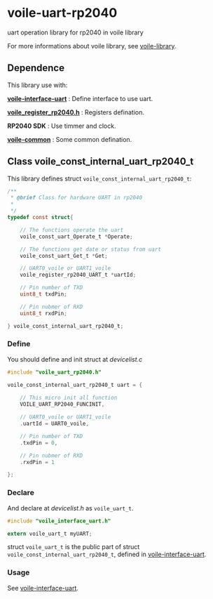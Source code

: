 # voile-uart-rp2040
uart operation library for rp2040 in voile library

For more informations about voile library, see [voile-library](https://github.com/Jimmy39/voile-library).

## Dependence
This library use with:

**[voile-interface-uart](https://github.com/Jimmy39/voile-interface-uart)** : Define interface to use uart.

**[voile_register_rp2040.h](https://github.com/Jimmy39/voile-register/blob/main/library/raspberrypi/voile_register_rp2040.h)** : Registers defination.

**RP2040 SDK** : Use timmer and clock.

**[voile-common](https://github.com/Jimmy39/voile-library)** : Some common defination.


## Class voile_const_internal_uart_rp2040_t

This library defines struct ```voile_const_internal_uart_rp2040_t```:

```C
/**
 * @brief Class for hardware UART in rp2040
 * 
 */
typedef const struct{

    // The functions operate the uart
    voile_const_uart_Operate_t *Operate;

    // The functions get date or status from uart
    voile_const_uart_Get_t *Get;

    // UART0_voile or UART1_voile
    voile_register_rp2040_UART_t *uartId;

    // Pin number of TXD
    uint8_t txdPin;

    // Pin nubmer of RXD
    uint8_t rxdPin;

} voile_const_internal_uart_rp2040_t;
```

### Define
You should define and init struct at _devicelist.c_

```C
#include "voile_uart_rp2040.h"

voile_const_internal_uart_rp2040_t uart = {
    
    // This micro init all function 
    VOILE_UART_RP2040_FUNCINIT,

    // UART0_voile or UART1_voile
    .uartId = UART0_voile,

    // Pin number of TXD
    .txdPin = 0,

    // Pin nubmer of RXD
    .rxdPin = 1

};
```

### Declare
And declare at _devicelist.h_ as ```voile_uart_t```. 

```C
#include "voile_interface_uart.h"

extern voile_uart_t myUART;
```

struct ```voile_uart_t``` is the public part of struct ```voile_const_internal_uart_rp2040_t```, defined in [voile-interface-uart](https://github.com/Jimmy39/voile-interface-uart).

### Usage

See [voile-interface-uart](https://github.com/Jimmy39/voile-interface-uart).
